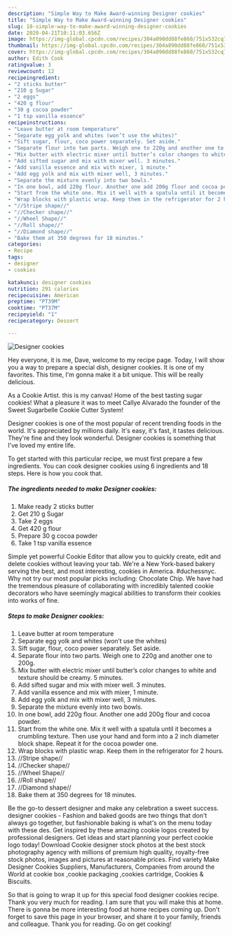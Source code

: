 ```yaml
---
description: "Simple Way to Make Award-winning Designer cookies"
title: "Simple Way to Make Award-winning Designer cookies"
slug: 18-simple-way-to-make-award-winning-designer-cookies
date: 2020-04-21T10:11:03.656Z
image: https://img-global.cpcdn.com/recipes/304a090dd88fe860/751x532cq70/designer-cookies-recipe-main-photo.jpg
thumbnail: https://img-global.cpcdn.com/recipes/304a090dd88fe860/751x532cq70/designer-cookies-recipe-main-photo.jpg
cover: https://img-global.cpcdn.com/recipes/304a090dd88fe860/751x532cq70/designer-cookies-recipe-main-photo.jpg
author: Edith Cook
ratingvalue: 3
reviewcount: 12
recipeingredient:
- "2 sticks butter"
- "210 g Sugar"
- "2 eggs"
- "420 g flour"
- "30 g cocoa powder"
- "1 tsp vanilla essence"
recipeinstructions:
- "Leave butter at room temperature"
- "Separate egg yolk and whites (won’t use the whites)"
- "Sift sugar, flour, coco power separately. Set aside."
- "Separate flour into two parts. Weigh one to 220g and another one to 200g."
- "Mix butter with electric mixer until butter’s color changes to white and texture should be creamy. 5 minutes."
- "Add sifted sugar and mix with mixer well. 3 minutes."
- "Add vanilla essence and mix with mixer, 1 minute."
- "Add egg yolk and mix with mixer well, 3 minutes."
- "Separate the mixture evenly into two bowls."
- "In one bowl, add 220g flour. Another one add 200g flour and cocoa powder."
- "Start from the white one. Mix it well with a spatula until it becomes a crumbling texture. Then use your hand and form into a 2 inch diameter block shape. Repeat it for the cocoa powder one."
- "Wrap blocks with plastic wrap. Keep them in the refrigerator for 2 hours."
- "//Stripe shape//"
- "//Checker shape//"
- "//Wheel Shape//"
- "//Roll shape//"
- "//Diamond shape//"
- "Bake them at 350 degrees for 18 minutes."
categories:
- Recipe
tags:
- designer
- cookies

katakunci: designer cookies 
nutrition: 291 calories
recipecuisine: American
preptime: "PT39M"
cooktime: "PT37M"
recipeyield: "1"
recipecategory: Dessert

---
```



![Designer cookies](https://img-global.cpcdn.com/recipes/304a090dd88fe860/751x532cq70/designer-cookies-recipe-main-photo.jpg)

Hey everyone, it is me, Dave, welcome to my recipe page. Today, I will show you a way to prepare a special dish, designer cookies. It is one of my favorites. This time, I'm gonna make it a bit unique. This will be really delicious.

As a Cookie Artist. this is my canvas! Home of the best tasting sugar cookies! What a pleasure it was to meet Callye Alvarado the founder of the Sweet Sugarbelle Cookie Cutter System!

Designer cookies is one of the most popular of recent trending foods in the world. It's appreciated by millions daily. It's easy, it's fast, it tastes delicious. They're fine and they look wonderful. Designer cookies is something that I've loved my entire life.


To get started with this particular recipe, we must first prepare a few ingredients. You can cook designer cookies using 6 ingredients and 18 steps. Here is how you cook that.

##### The ingredients needed to make Designer cookies:

1. Make ready 2 sticks butter
1. Get 210 g Sugar
1. Take 2 eggs
1. Get 420 g flour
1. Prepare 30 g cocoa powder
1. Take 1 tsp vanilla essence


Simple yet powerful Cookie Editor that allow you to quickly create, edit and delete cookies without leaving your tab. We&#39;re a New York-based bakery serving the best, and most interesting, cookies in America. #duchessnyc. Why not try our most popular picks including: Chocolate Chip. We have had the tremendous pleasure of collaborating with incredibly talented cookie decorators who have seemingly magical abilities to transform their cookies into works of fine. 

##### Steps to make Designer cookies:

1. Leave butter at room temperature
1. Separate egg yolk and whites (won’t use the whites)
1. Sift sugar, flour, coco power separately. Set aside.
1. Separate flour into two parts. Weigh one to 220g and another one to 200g.
1. Mix butter with electric mixer until butter’s color changes to white and texture should be creamy. 5 minutes.
1. Add sifted sugar and mix with mixer well. 3 minutes.
1. Add vanilla essence and mix with mixer, 1 minute.
1. Add egg yolk and mix with mixer well, 3 minutes.
1. Separate the mixture evenly into two bowls.
1. In one bowl, add 220g flour. Another one add 200g flour and cocoa powder.
1. Start from the white one. Mix it well with a spatula until it becomes a crumbling texture. Then use your hand and form into a 2 inch diameter block shape. Repeat it for the cocoa powder one.
1. Wrap blocks with plastic wrap. Keep them in the refrigerator for 2 hours.
1. //Stripe shape//
1. //Checker shape//
1. //Wheel Shape//
1. //Roll shape//
1. //Diamond shape//
1. Bake them at 350 degrees for 18 minutes.


Be the go-to dessert designer and make any celebration a sweet success. designer cookies - Fashion and baked goods are two things that don&#39;t always go together, but fashionable baking is what&#39;s on the menu today with these des. Get inspired by these amazing cookie logos created by professional designers. Get ideas and start planning your perfect cookie logo today! Download Cookie designer stock photos at the best stock photography agency with millions of premium high quality, royalty-free stock photos, images and pictures at reasonable prices. Find variety Make Designer Cookies Suppliers, Manufacturers, Companies from around the World at cookie box ,cookie packaging ,cookies cartridge, Cookies &amp; Biscuits. 

So that is going to wrap it up for this special food designer cookies recipe. Thank you very much for reading. I am sure that you will make this at home. There is gonna be more interesting food at home recipes coming up. Don't forget to save this page in your browser, and share it to your family, friends and colleague. Thank you for reading. Go on get cooking!
